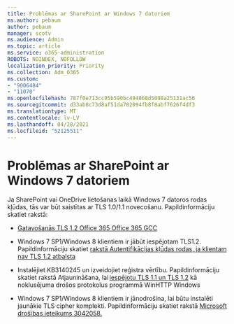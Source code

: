 ```yaml
---
title: Problēmas ar SharePoint ar Windows 7 datoriem
ms.author: pebaum
author: pebaum
manager: scotv
ms.audience: Admin
ms.topic: article
ms.service: o365-administration
ROBOTS: NOINDEX, NOFOLLOW
localization_priority: Priority
ms.collection: Adm_O365
ms.custom:
- "9006484"
- "11070"
ms.openlocfilehash: 787f0e713cc95b590bc494868d5098a25131ac56
ms.sourcegitcommit: d33ab8c73d8af51da782094fb8f8abf7626f4df3
ms.translationtype: MT
ms.contentlocale: lv-LV
ms.lasthandoff: 04/28/2021
ms.locfileid: "52125511"
---
```

# <a name="issues-with-sharepoint-on-windows-7-machines"></a>Problēmas ar SharePoint ar Windows 7 datoriem

Ja SharePoint vai OneDrive lietošanas laikā Windows 7 datoros rodas kļūdas, tās var būt saistītas ar TLS 1.0/1.1 novecošanu. Papildinformāciju skatiet rakstā:

- [Gatavošanās TLS 1.2 Office 365 Office 365 GCC](https://docs.microsoft.com/microsoft-365/compliance/prepare-tls-1.2-in-office-365)

- Windows 7 SP1/Windows 8 klientiem ir jābūt iespējotam TLS1.2. Papildinformāciju skatiet [rakstā Autentifikācijas kļūdas rodas, ja klientam nav TLS 1.2 atbalsta](https://review.docs.microsoft.com/sharepoint/troubleshoot/administration/authentication-errors-tls12-support)

- Instalējiet KB3140245 un izveidojiet reģistra vērtību. Papildinformāciju skatiet rakstā Atjaunināšana, lai [iespējotu TLS 1.1 un TLS 1.2](https://support.microsoft.com/topic/update-to-enable-tls-1-1-and-tls-1-2-as-default-secure-protocols-in-winhttp-in-windows-c4bd73d2-31d7-761e-0178-11268bb10392) kā noklusējuma drošos protokolus programmā WinHTTP Windows

- Windows 7 SP1/Windows 8 klientiem ir jānodrošina, lai būtu instalēti jaunākie TLS cipher komplekti. Papildinformāciju skatiet rakstā [Microsoft drošības ieteikums 3042058.](https://docs.microsoft.com/security-updates/SecurityAdvisories/2015/3042058) 


